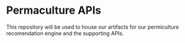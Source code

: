 # Permaculture APIs
This repository will be used to house our artifacts for our permiculture recomendation engine and the supporting APIs.  
